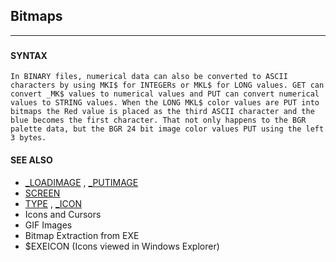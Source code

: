 ## Bitmaps
---

### 

#### SYNTAX

`In BINARY files, numerical data can also be converted to ASCII characters by using MKI$ for INTEGERs or MKL$ for LONG values. GET can convert _MK$ values to numerical values and PUT can convert numerical values to STRING values. When the LONG MKL$ color values are PUT into bitmaps the Red value is placed as the third ASCII character and the blue becomes the first character. That not only happens to the BGR palette data, but the BGR 24 bit image color values PUT using the left 3 bytes.`

#### SEE ALSO
* [_LOADIMAGE](./_LOADIMAGE.md) , [_PUTIMAGE](./_PUTIMAGE.md)
* [SCREEN](./SCREEN.md)
* [TYPE](./TYPE.md) , [_ICON](./_ICON.md)
* Icons and Cursors
* GIF Images
* Bitmap Extraction from EXE
* $EXEICON (Icons viewed in Windows Explorer)

